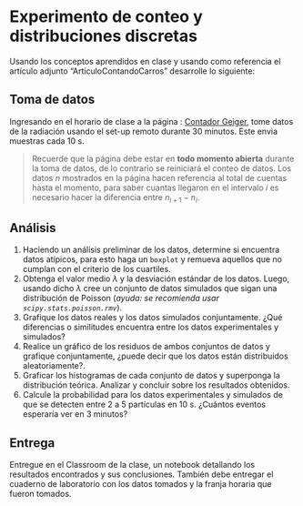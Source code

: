 # Experimento de conteo y distribuciones discretas

Usando los conceptos aprendidos en clase y usando como referencia el artículo adjunto “ArticuloContandoCarros” desarrolle lo siguiente:

## Toma de datos

Ingresando en el horario de clase a la página : [Contador Geiger](https://luiferg59.firstcloudit.com/arduinogeiger/), tome datos de la radiación usando el set-up remoto durante 30 minutos. Este envia muestras cada 10 s.

> Recuerde que la página debe estar en **todo momento abierta** durante la toma de datos, de lo contrario se reiniciará el conteo de datos.
> Los datos $n$ mostrados en la página hacen referencia al total de cuentas hasta el momento, para saber cuantas llegaron en el intervalo $i$ es necesario hacer la diferencia entre $n_{i+1}-n_i$.

## Análisis
1. Haciendo un análisis preliminar de los datos, determine si encuentra datos atípicos, para esto haga un ``boxplot`` y remueva aquellos que no cumplan con el criterio de los cuartiles.
2. Obtenga el valor medio $\lambda$ y la desviación estándar de los datos. Luego, usando dicho $\lambda$ cree un conjunto de datos simulados que sigan una distribución de Poisson (*ayuda: se recomienda usar ``scipy.stats.poisson.rmv``*).
3. Grafique los datos reales y los datos simulados conjuntamente. ¿Qué diferencias o similitudes encuentra entre los datos experimentales y simulados?
4. Realice un gráfico de los residuos de ambos conjuntos de datos y grafique conjuntamente, ¿puede decir que los datos están distribuidos aleatoriamente?.
5. Graficar los histogramas de cada conjunto de datos y superponga la distribución teórica. Analizar y concluir sobre los resultados obtenidos.
6. Calcule la probabilidad para los datos experimentales y simulados de que se detecten entre 2 a 5 partículas en 10 s. ¿Cuántos eventos esperaría ver en 3 minutos?

## Entrega

Entregue en el Classroom de la clase, un notebook detallando los resultados encontrados y sus conclusiones. También debe entregar el cuaderno de laboratorio con los datos tomados y la franja horaria que fueron tomados.
